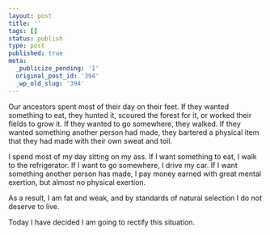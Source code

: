 ```yaml
---
layout: post
title: ''
tags: []
status: publish
type: post
published: true
meta:
  _publicize_pending: '1'
  original_post_id: '394'
  _wp_old_slug: '394'
---
```

Our ancestors spent most of their day on their feet.  If they wanted something to eat, they hunted it, scoured the forest for it, or worked their fields to grow it.  If they wanted to go somewhere, they walked.  If they wanted something another person had made, they bartered a physical item that they had made with their own sweat and toil.

I spend most of my day sitting on my ass.  If I want something to eat, I walk to the refrigerator.  If I want to go somewhere, I drive my car.  If I want something another person has made, I pay money earned with great mental exertion, but almost no physical exertion.

As a result, I am fat and weak, and by standards of natural selection I do not deserve to live.

Today I have decided I am going to rectify this situation.
